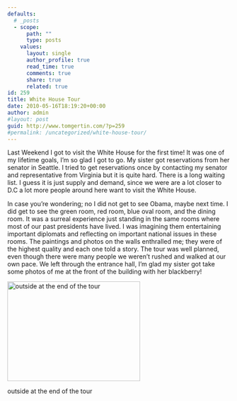 ```yaml
---
defaults:
  # _posts
  - scope:
      path: ""
      type: posts
    values:
      layout: single
      author_profile: true
      read_time: true
      comments: true
      share: true
      related: true
id: 259
title: White House Tour
date: 2010-05-16T18:19:20+00:00
author: admin
#layout: post
guid: http://www.tomgertin.com/?p=259
#permalink: /uncategorized/white-house-tour/
---
```

Last Weekend I got to visit the White House for the first time! It was one of my lifetime goals, I’m so glad I got to go. My sister got reservations from her senator in Seattle. I tried to get reservations once by contacting my senator and representative from Virginia but it is quite hard. There is a long waiting list. I guess it is just supply and demand, since we were are a lot closer to D.C a lot more people around here want to visit the White House.

In case you’re wondering; no I did not get to see Obama, maybe next time. I did get to see the green room, red room, blue oval room, and the dining room. It was a surreal experience just standing in the same rooms where most of our past presidents have lived. I was imagining them entertaining important diplomats and reflecting on important national issues in these rooms. The paintings and photos on the walls enthralled me; they were of the highest quality and each one told a story. The tour was well planned, even though there were many people we weren’t rushed and walked at our own pace. We left through the entrance hall, I’m glad my sister got take some photos of me at the front of the building with her blackberry!

<div id="attachment_260" style="width: 310px" class="wp-caption alignnone">
  <a href="http://www.tomgertin.com/blog/wp-content/uploads/2010/05/IMG00024-20100507-1125.jpg"><img class="size-medium wp-image-260" title="Front of White House" src="http://www.tomgertin.com/blog/wp-content/uploads/2010/05/IMG00024-20100507-1125-300x225.jpg" alt="outside at the end of the tour" width="300" height="225" /></a>
  
  <p class="wp-caption-text">
    outside at the end of the tour
  </p>
</div>
